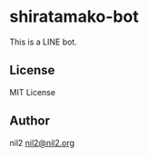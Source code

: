 shiratamako-bot
===============

This is a LINE bot.

License
-------

MIT License

Author
------

nil2 <nil2@nil2.org>
